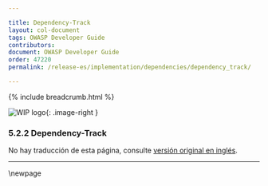 ```yaml
---

title: Dependency-Track
layout: col-document
tags: OWASP Developer Guide
contributors:
document: OWASP Developer Guide
order: 47220
permalink: /release-es/implementation/dependencies/dependency_track/

---
```


{% include breadcrumb.html %}

<style type="text/css">
.image-right {
  height: 180px;
  display: block;
  margin-left: auto;
  margin-right: auto;
  float: right;
}
</style>

![WIP logo](../../../assets/images/dg_wip.png "Trabajo en curso"){: .image-right }

### 5.2.2 Dependency-Track

No hay traducción de esta página, consulte [versión original en inglés][release070202].

----

[release070202]: https://github.com/OWASP/www-project-developer-guide/blob/main/release/07-implementation/02-dependencies/02-dependency-track.md

\newpage
